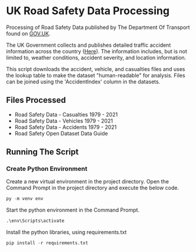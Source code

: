 # UK Road Safety Data Processing
Processing of Road Safety Data published by The Department Of Transport found on [GOV.UK](https://www.data.gov.uk/dataset/cb7ae6f0-4be6-4935-9277-47e5ce24a11f/road-safety-data).

The UK Government collects and publishes detailed traffic accident information across the country ([Here](https://www.data.gov.uk/dataset/cb7ae6f0-4be6-4935-9277-47e5ce24a11f/road-safety-data)). The information includes, but is not limited to, weather conditions, accident severity, and location information.

This script downloads the accident, vehicle, and casualties files and uses the lookup table to make the dataset "human-readable" for analysis. Files can be joined using the 'AccidentIndex' column in the datasets.

## Files Processed
* Road Safety Data - Casualties 1979 - 2021 
* Road Safety Data - Vehicles 1979 - 2021 
* Road Safety Data - Accidents 1979 - 2021
* Road Safety Open Dataset Data Guide

## Running The Script

### Create Python Environment
Create a new virtual environment in the project directory. Open the Command Prompt in the project directory and execute the below code.
```python
py -m venv env
```
Start the python environment in the Command Prompt.
```python
.\env\Scripts\activate
```
Install the python libraries, using requirements.txt
```python
pip install -r requirements.txt
```
